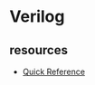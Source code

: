 # Verilog

## resources

* [Quick Reference](http://web.stanford.edu/class/ee183/handouts_win2003/VerilogQuickRef.pdf)
